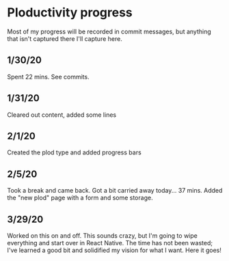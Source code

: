 # Ploductivity progress

Most of my progress will be recorded in commit messages, but anything that isn't captured there I'll capture here.

## 1/30/20
Spent 22 mins. See commits.

## 1/31/20
Cleared out content, added some lines

## 2/1/20
Created the plod type and added progress bars

## 2/5/20
Took a break and came back. Got a bit carried away today... 37 mins. Added the "new plod" page with a form and some storage.

## 3/29/20
Worked on this on and off. This sounds crazy, but I'm going to wipe everything and start over in React Native. The time has not been wasted; I've learned a good bit and solidified my vision for what I want. Here it goes!